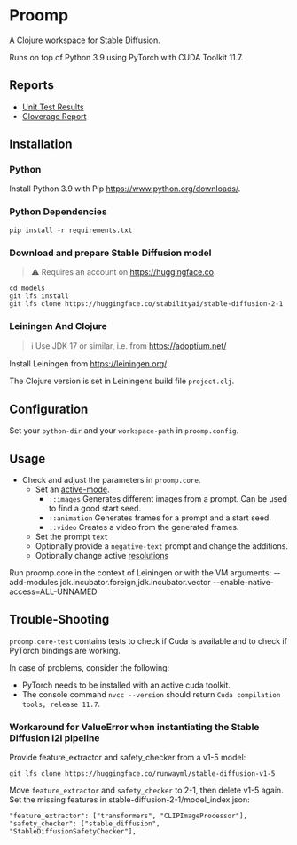 # Proomp
A Clojure workspace for Stable Diffusion.

Runs on top of Python 3.9 using PyTorch with CUDA Toolkit 11.7.

## Reports
* [Unit Test Results](https://tok.github.io/proomp/test-report)
* [Cloverage Report](https://tok.github.io/proomp/cloverage)

## Installation
### Python
Install Python 3.9 with Pip https://www.python.org/downloads/.

### Python Dependencies
    pip install -r requirements.txt

### Download and prepare Stable Diffusion model
> &#x26a0;&#xfe0f; Requires an account on https://huggingface.co.

    cd models
    git lfs install
    git lfs clone https://huggingface.co/stabilityai/stable-diffusion-2-1

### Leiningen And Clojure
> &#x2139;  Use JDK 17 or similar, i.e. from https://adoptium.net/

Install Leiningen from https://leiningen.org/.

The Clojure version is set in Leiningens build file `project.clj`.

## Configuration
Set your `python-dir` and your `workspace-path` in `proomp.config`.

## Usage
* Check and adjust the parameters in `proomp.core`.
  * Set an [active-mode](https://github.com/Tok/proomp/blob/main/src/proomp/core.clj#L11).
      * `::images` Generates different images from a prompt. Can be used to find a good start seed.
      * `::animation` Generates frames for a prompt and a start seed.
      * `::video` Creates a video from the generated frames.
  * Set the prompt `text`
  * Optionally provide a `negative-text` prompt and change the additions.
  * Optionally change active [resolutions](https://github.com/Tok/proomp/blob/main/src/proomp/domain/image/resolution.clj#L46)

Run proomp.core in the context of Leiningen or with the VM arguments:
    --add-modules jdk.incubator.foreign,jdk.incubator.vector
    --enable-native-access=ALL-UNNAMED

## Trouble-Shooting
`proomp.core-test` contains tests to check if Cuda is available
and to check if PyTorch bindings are working.

In case of problems, consider the following:
- PyTorch needs to be installed with an active cuda toolkit.
- The console command `nvcc --version` should return `Cuda compilation tools, release 11.7`.

### Workaround for ValueError when instantiating the Stable Diffusion i2i pipeline
Provide feature_extractor and safety_checker from a v1-5 model:

    git lfs clone https://huggingface.co/runwayml/stable-diffusion-v1-5

Move `feature_extractor` and `safety_checker` to 2-1, then delete v1-5 again.
Set the missing features in stable-diffusion-2-1/model_index.json:

    "feature_extractor": ["transformers", "CLIPImageProcessor"],
    "safety_checker": ["stable_diffusion", "StableDiffusionSafetyChecker"],
